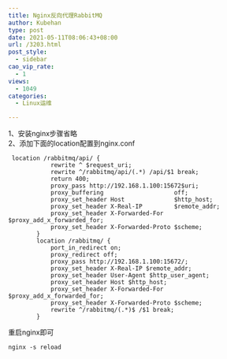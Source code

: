 ```yaml
---
title: Nginx反向代理RabbitMQ
author: Kubehan
type: post
date: 2021-05-11T08:06:43+08:00
url: /3203.html
post_style:
  - sidebar
cao_vip_rate:
  - 1
views:
  - 1049
categories:
  - Linux运维

---
```

1、安装nginx步骤省略  
2、添加下面的location配置到nginx.conf

<pre><code class="language-bash"> location /rabbitmq/api/ {
            rewrite ^ $request_uri;
            rewrite ^/rabbitmq/api/(.*) /api/$1 break;
            return 400;
            proxy_pass http://192.168.1.100:15672$uri;
            proxy_buffering                    off;
            proxy_set_header Host              $http_host;
            proxy_set_header X-Real-IP         $remote_addr;
            proxy_set_header X-Forwarded-For   $proxy_add_x_forwarded_for;
            proxy_set_header X-Forwarded-Proto $scheme;
        }
        location /rabbitmq/ {
            port_in_redirect on;
            proxy_redirect off;
            proxy_pass http://192.168.1.100:15672/;
            proxy_set_header X-Real-IP $remote_addr;
            proxy_set_header User-Agent $http_user_agent;
            proxy_set_header Host $http_host;
            proxy_set_header X-Forwarded-For $proxy_add_x_forwarded_for;
            proxy_set_header X-Forwarded-Proto $scheme;
            rewrite ^/rabbitmq/(.*)$ /$1 break;
        }</code></pre>

重启nginx即可

<pre><code class="language-bash">nginx -s reload</code></pre>